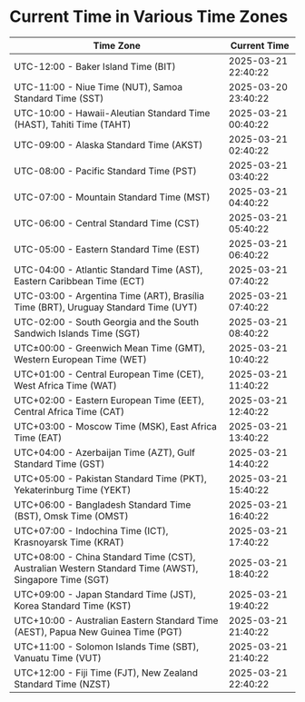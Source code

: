 # Current Time in Various Time Zones

| Time Zone | Current Time |
|-----------|--------------|
| UTC-12:00 - Baker Island Time (BIT) | 2025-03-21 22:40:22 |
| UTC-11:00 - Niue Time (NUT), Samoa Standard Time (SST) | 2025-03-20 23:40:22 |
| UTC-10:00 - Hawaii-Aleutian Standard Time (HAST), Tahiti Time (TAHT) | 2025-03-21 00:40:22 |
| UTC-09:00 - Alaska Standard Time (AKST) | 2025-03-21 02:40:22 |
| UTC-08:00 - Pacific Standard Time (PST) | 2025-03-21 03:40:22 |
| UTC-07:00 - Mountain Standard Time (MST) | 2025-03-21 04:40:22 |
| UTC-06:00 - Central Standard Time (CST) | 2025-03-21 05:40:22 |
| UTC-05:00 - Eastern Standard Time (EST) | 2025-03-21 06:40:22 |
| UTC-04:00 - Atlantic Standard Time (AST), Eastern Caribbean Time (ECT) | 2025-03-21 07:40:22 |
| UTC-03:00 - Argentina Time (ART), Brasília Time (BRT), Uruguay Standard Time (UYT) | 2025-03-21 07:40:22 |
| UTC-02:00 - South Georgia and the South Sandwich Islands Time (SGT) | 2025-03-21 08:40:22 |
| UTC±00:00 - Greenwich Mean Time (GMT), Western European Time (WET) | 2025-03-21 10:40:22 |
| UTC+01:00 - Central European Time (CET), West Africa Time (WAT) | 2025-03-21 11:40:22 |
| UTC+02:00 - Eastern European Time (EET), Central Africa Time (CAT) | 2025-03-21 12:40:22 |
| UTC+03:00 - Moscow Time (MSK), East Africa Time (EAT) | 2025-03-21 13:40:22 |
| UTC+04:00 - Azerbaijan Time (AZT), Gulf Standard Time (GST) | 2025-03-21 14:40:22 |
| UTC+05:00 - Pakistan Standard Time (PKT), Yekaterinburg Time (YEKT) | 2025-03-21 15:40:22 |
| UTC+06:00 - Bangladesh Standard Time (BST), Omsk Time (OMST) | 2025-03-21 16:40:22 |
| UTC+07:00 - Indochina Time (ICT), Krasnoyarsk Time (KRAT) | 2025-03-21 17:40:22 |
| UTC+08:00 - China Standard Time (CST), Australian Western Standard Time (AWST), Singapore Time (SGT) | 2025-03-21 18:40:22 |
| UTC+09:00 - Japan Standard Time (JST), Korea Standard Time (KST) | 2025-03-21 19:40:22 |
| UTC+10:00 - Australian Eastern Standard Time (AEST), Papua New Guinea Time (PGT) | 2025-03-21 21:40:22 |
| UTC+11:00 - Solomon Islands Time (SBT), Vanuatu Time (VUT) | 2025-03-21 21:40:22 |
| UTC+12:00 - Fiji Time (FJT), New Zealand Standard Time (NZST) | 2025-03-21 22:40:22 |
